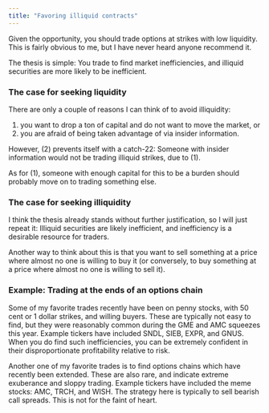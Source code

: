 ```yaml
---
title: "Favoring illiquid contracts"
---
```


Given the opportunity, you should trade options at strikes with low liquidity. This is fairly obvious to me, but I have never heard anyone recommend it.

The thesis is simple: You trade to find market inefficiencies, and illiquid securities are more likely to be inefficient.


### The case for seeking liquidity

There are only a couple of reasons I can think of to avoid illiquidity:

1. you want to drop a ton of capital and do not want to move the market, or 
2. you are afraid of being taken advantage of via insider information. 

However, (2) prevents itself with a catch-22: Someone with insider information would not be trading illiquid strikes, due to (1).

As for (1), someone with enough capital for this to be a burden should probably move on to trading something else.


### The case for seeking illiquidity

I think the thesis already stands without further justification, so I will just repeat it: Illiquid securities are likely inefficient, and inefficiency is a desirable resource for traders.

Another way to think about this is that you want to sell something at a price where almost no one is willing to buy it (or conversely, to buy something at a price where almost no one is willing to sell it).


### Example: Trading at the ends of an options chain

Some of my favorite trades recently have been on penny stocks, with 50 cent or 1 dollar strikes, and willing buyers. These are typically not easy to find, but they were reasonably common during the GME and AMC squeezes this year. Example tickers have included SNDL, SIEB, EXPR, and GNUS. When you do find such inefficiencies, you can be extremely confident in their disproportionate profitability relative to risk.

Another one of my favorite trades is to find options chains which have recently been extended. These are also rare, and indicate extreme exuberance and sloppy trading. Example tickers have included the meme stocks: AMC, TRCH, and WISH. The strategy here is typically to sell bearish call spreads. This is not for the faint of heart.
